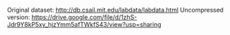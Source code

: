 Original dataset: http://db.csail.mit.edu/labdata/labdata.html
Uncompressed version: https://drive.google.com/file/d/1zhS-Jdr9Y8kP5xy_hjzYmm5afTWkfS43/view?usp=sharing
